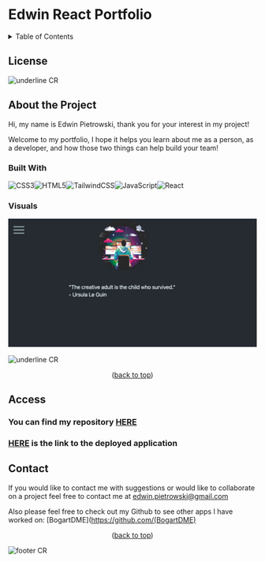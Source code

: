 # Edwin React Portfolio
  <a id="readme-top"></a>
 


  <details close> 
  <summary> Table of Contents</summary><br/>
  
  - [Title](#title)
  - [License](#license)
  - [About the Project](#about-the-Project)
    - [Built With](#built-with)
    - [Visuals](#visuals)
  - [Access](#access)
  - [Contact](#contact)
 
  

  </details>

  ## License
  
  
  

  ![underline CR](https://capsule-render.vercel.app/api?type=rect&color=20:3A3E5B,45:AF3E4D,90:193E3D&height=2.5)

## About the Project

  Hi, my name is Edwin Pietrowski, thank you for your interest in my project!

  Welcome to my portfolio, I hope it helps you learn about me as a person, as a developer, and how those two things can help build your team!

  ### Built With 

  ![CSS3](https://img.shields.io/badge/css3-%231572B6.svg?style=for-the-badge&logo=css3&logoColor=white)![HTML5](https://img.shields.io/badge/html5-%23E34F26.svg?style=for-the-badge&logo=html5&logoColor=white)![TailwindCSS](https://img.shields.io/badge/tailwindcss-%2338B2AC.svg?style=for-the-badge&logo=tailwind-css&logoColor=white)![JavaScript](https://img.shields.io/badge/javascript-%23323330.svg?style=for-the-badge&logo=javascript&logoColor=%23F7DF1E)![React](https://img.shields.io/badge/react-%2320232a.svg?style=for-the-badge&logo=react&logoColor=%2361DAFB)

    
  ### Visuals
  
  
  ![Alt full site image](./src/assets/images/Screen%20Shot%202023-04-07%20at%209.56.11%20PM.png)




  ![underline CR](https://capsule-render.vercel.app/api?type=rect&color=0:AF3E4D,20:193E3D,80:3A3E5B&height=2.5)

<p align="middle">(<a href="#readme-top">back to top</a>)</p>


## Access

  ### You can find my repository [HERE](https://github.com/BogartDME/edwin-react-portfolio)


  ### [HERE](https://bogartdme.github.io/edwin-react-portfolio/) is the link to the deployed application
  



## Contact

  If you would like to contact me with suggestions or would like to collaborate on a project feel free to contact me at edwin.pietrowski@gmail.com

  Also please feel free to check out my Github to see other apps I have worked on: [BogartDME](https://github.com/(BogartDME)




  <p align="middle">(<a href="#readme-top">back to top</a>)</p>


  ![footer CR](https://capsule-render.vercel.app/api?type=waving&color=20:3A3E5B,45:AF3E4D,90:19353D&height=80&section=footer)
